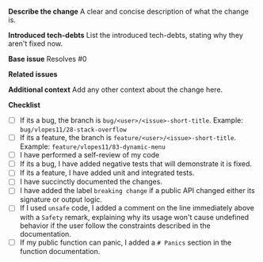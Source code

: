 **Describe the change**
A clear and concise description of what the change is.

**Introduced tech-debts**
List the introduced tech-debts, stating why they aren't fixed now.

**Base issue**
Resolves #0

**Related issues**

**Additional context**
Add any other context about the change here.

**Checklist**
- [ ] If its a bug, the branch is `bug/<user>/<issue>-short-title`. Example: `bug/vlopes11/28-stack-overflow`
- [ ] If its a feature, the branch is `feature/<user>/<issue>-short-title`. Example: `feature/vlopes11/83-dynamic-menu`
- [ ] I have performed a self-review of my code
- [ ] If its a bug, I have added negative tests that will demonstrate it is fixed.
- [ ] If its a feature, I have added unit and integrated tests.
- [ ] I have succinctly documented the changes.
- [ ] I have added the label `breaking change` if a public API changed either its signature or output logic.
- [ ] If I used `unsafe` code, I added a comment on the line immediately above with a `Safety` remark, explaining why its usage won't cause undefined behavior if the user follow the constraints described in the documentation.
- [ ] If my public function can panic, I added a `# Panics` section in the function documentation.
